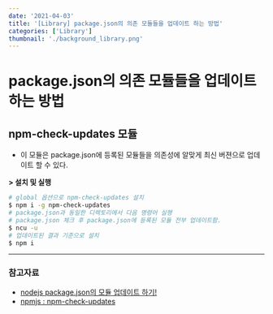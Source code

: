 ```yaml
---
date: '2021-04-03'
title: '[Library] package.json의 의존 모듈들을 업데이트 하는 방법'
categories: ['Library']
thumbnail: './background_library.png'
---
```


# package.json의 의존 모듈들을 업데이트 하는 방법

## npm-check-updates 모듈

-   이 모듈은 package.json에 등록된 모듈들을 의존성에 알맞게 최신 버젼으로 업데이트 할 수 있다.

**> 설치 및 실행**

```sh
# global 옵션으로 npm-check-updates 설치
$ npm i -g npm-check-updates
# package.json과 동일한 디렉토리에서 다음 명령어 실행
# package.json 체크 후 package.json에 등록된 모듈 전부 업데이트함.
$ ncu -u
# 업데이트된 결과 기준으로 설치
$ npm i
```

---

### 참고자료

-   [nodejs package.json의 모듈 업데이트 하기!](https://lahuman.github.io/node_package.json_update/)
-   [npmjs : npm-check-updates](https://www.npmjs.com/package/npm-check-updates)
